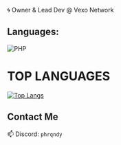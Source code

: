  
🌀 Owner & Lead Dev @ Vexo Network





## Languages:

![PHP](https://img.shields.io/badge/PHP-777BB4?style=for-the-badge&logo=php&logoColor=white)



# TOP LANGUAGES

[![Top Langs](https://github-readme-stats.vercel.app/api/top-langs/?username=phrqndydevs)](https://github.com/phrqndydevs/github-readme-stats)



## Contact Me  
📫 Discord: `phrqndy`  

